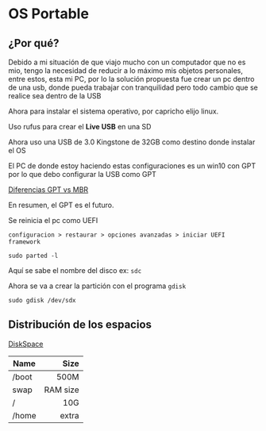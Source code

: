 # OS Portable 

## ¿Por qué?
Debido a mi situación de que viajo mucho con un computador que no es mio, tengo la necesidad de reducir a lo máximo mis objetos personales, entre estos, esta mi PC, por lo la solución propuesta fue crear un pc dentro de una usb, donde pueda trabajar con tranquilidad pero todo cambio que se realice sea dentro de la USB

Ahora para instalar el sistema operativo, por capricho elijo linux.

Uso rufus para crear el **Live USB** en una SD

Ahora uso una USB de 3.0 Kingstone de 32GB como destino donde instalar el OS

El PC de donde estoy haciendo estas configuraciones es un win10 con GPT por lo que debo configurar la USB como GPT

[Diferencias GPT vs MBR][2]

En resumen, el GPT es el futuro.

Se reinicia el pc como UEFI

```
configuracion > restaurar > opciones avanzadas > iniciar UEFI framework
```

```
sudo parted -l
```
Aquí se sabe el nombre del disco ex: `sdc`

Ahora se va a crear la partición con el programa `gdisk`

```
sudo gdisk /dev/sdx
```

## Distribución de los espacios
[DiskSpace][1]

|Name  |Size  	|
|------|-------:|
|/boot |500M	|
|swap  |RAM size|
|/     |10G	|
|/home |extra	|

[1]: https://help.ubuntu.com/community/DiskSpace
[2]: https://www.howtogeek.com/193669/whats-the-difference-between-gpt-and-mbr-when-partitioning-a-drive/
